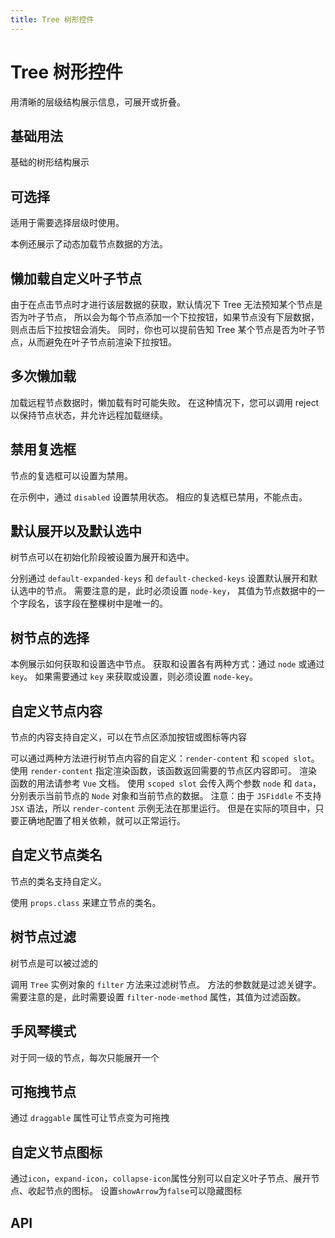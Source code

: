 ```yaml
---
title: Tree 树形控件
---
```


# Tree 树形控件

用清晰的层级结构展示信息，可展开或折叠。

## 基础用法

基础的树形结构展示

<preview path="./def.vue" />

## 可选择

适用于需要选择层级时使用。

本例还展示了动态加载节点数据的方法。

<preview path="./selectTree.vue" />

## 懒加载自定义叶子节点

由于在点击节点时才进行该层数据的获取，默认情况下 Tree 无法预知某个节点是否为叶子节点， 所以会为每个节点添加一个下拉按钮，如果节点没有下层数据，则点击后下拉按钮会消失。 同时，你也可以提前告知 Tree 某个节点是否为叶子节点，从而避免在叶子节点前渲染下拉按钮。

<preview path="./lazyLoadTree.vue" />

## 多次懒加载

加载远程节点数据时，懒加载有时可能失败。 在这种情况下，您可以调用 reject 以保持节点状态，并允许远程加载继续。

<preview path="./lazyLoadFailTree.vue" />

## 禁用复选框

节点的复选框可以设置为禁用。

在示例中，通过 `disabled` 设置禁用状态。 相应的复选框已禁用，不能点击。

<preview path="./disabledTree.vue" />

## 默认展开以及默认选中

树节点可以在初始化阶段被设置为展开和选中。

分别通过 `default-expanded-keys` 和 `default-checked-keys` 设置默认展开和默认选中的节点。 需要注意的是，此时必须设置 `node-key`， 其值为节点数据中的一个字段名，该字段在整棵树中是唯一的。

<preview path="./defaultTree.vue" />

## 树节点的选择

本例展示如何获取和设置选中节点。 获取和设置各有两种方式：通过 `node` 或通过 `key`。 如果需要通过 `key` 来获取或设置，则必须设置 `node-key`。

<preview path="./selectNodeTree.vue" />

## 自定义节点内容

节点的内容支持自定义，可以在节点区添加按钮或图标等内容

可以通过两种方法进行树节点内容的自定义：`render-content` 和 `scoped slot`。 使用 `render-content` 指定渲染函数，该函数返回需要的节点区内容即可。 渲染函数的用法请参考 `Vue` 文档。 使用 `scoped slot` 会传入两个参数 `node` 和 `data`，分别表示当前节点的 `Node` 对象和当前节点的数据。 注意：由于 `JSFiddle` 不支持 `JSX` 语法，所以 `render-content` 示例无法在那里运行。 但是在实际的项目中，只要正确地配置了相关依赖，就可以正常运行。

<preview path="./customContentTree.vue" />

## 自定义节点类名

节点的类名支持自定义。

使用 `props.class` 来建立节点的类名。

<preview path="./customClassTree.vue" />

## 树节点过滤

树节点是可以被过滤的

调用 `Tree` 实例对象的 `filter` 方法来过滤树节点。 方法的参数就是过滤关键字。 需要注意的是，此时需要设置 `filter-node-method` 属性，其值为过滤函数。

<preview path="./filterTree.vue" />

## 手风琴模式

对于同一级的节点，每次只能展开一个

<preview path="./accordionTree.vue" />

## 可拖拽节点

通过 `draggable` 属性可让节点变为可拖拽

<preview path="./draggableTree.vue" />

## 自定义节点图标

通过`icon`，`expand-icon`，`collapse-icon`属性分别可以自定义叶子节点、展开节点、收起节点的图标。
设置`showArrow`为`false`可以隐藏图标

<preview path="./customIconTree.vue" />

## API

<API src="./tree.json" lang="zh"></API>